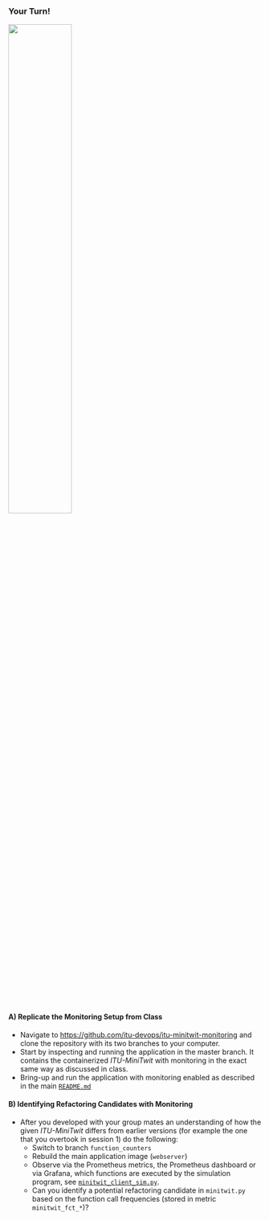 ### Your Turn!
<img src="https://media.giphy.com/media/13GIgrGdslD9oQ/giphy.gif" width=50%/>


#### A) Replicate the Monitoring Setup from Class

  - Navigate to https://github.com/itu-devops/itu-minitwit-monitoring and clone the repository with its two branches to your computer.
  - Start by inspecting and running the application in the master branch. It contains the containerized _ITU-MiniTwit_ with monitoring in the exact same way as discussed in class.
  - Bring-up and run the application with monitoring enabled as described in the main [`README.md`](https://github.com/itu-devops/itu-minitwit-monitoring/blob/master/README.md)


#### B) Identifying Refactoring Candidates with Monitoring

  - After you developed with your group mates an understanding of how the given _ITU-MiniTwit_ differs from earlier versions (for example the one that you overtook in session 1) do the following:
    - Switch to branch `function_counters`
    - Rebuild the main application image (`webserver`)
    - Observe via the Prometheus metrics, the Prometheus dashboard or via Grafana, which functions are executed by the simulation program, see [`minitwit_client_sim.py`](https://github.com/itu-devops/itu-minitwit-monitoring/blob/function_counters/minitwit_client_sim.py).
    - Can you identify a potential refactoring candidate in `minitwit.py` based on the function call frequencies (stored in metric `minitwit_fct_*`)?
